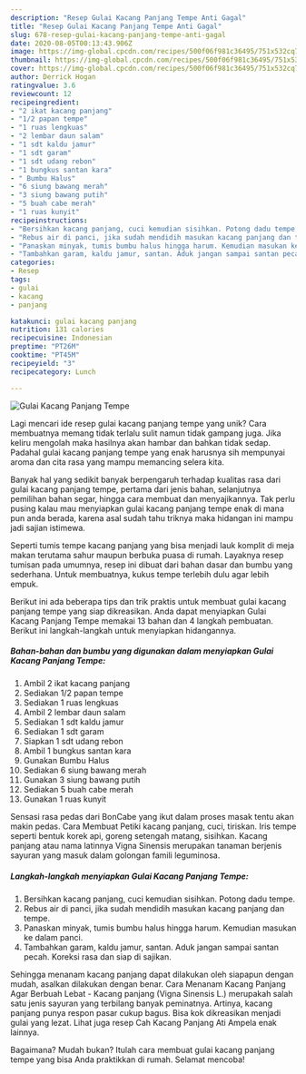 ```yaml
---
description: "Resep Gulai Kacang Panjang Tempe Anti Gagal"
title: "Resep Gulai Kacang Panjang Tempe Anti Gagal"
slug: 678-resep-gulai-kacang-panjang-tempe-anti-gagal
date: 2020-08-05T00:13:43.906Z
image: https://img-global.cpcdn.com/recipes/500f06f981c36495/751x532cq70/gulai-kacang-panjang-tempe-foto-resep-utama.jpg
thumbnail: https://img-global.cpcdn.com/recipes/500f06f981c36495/751x532cq70/gulai-kacang-panjang-tempe-foto-resep-utama.jpg
cover: https://img-global.cpcdn.com/recipes/500f06f981c36495/751x532cq70/gulai-kacang-panjang-tempe-foto-resep-utama.jpg
author: Derrick Hogan
ratingvalue: 3.6
reviewcount: 12
recipeingredient:
- "2 ikat kacang panjang"
- "1/2 papan tempe"
- "1 ruas lengkuas"
- "2 lembar daun salam"
- "1 sdt kaldu jamur"
- "1 sdt garam"
- "1 sdt udang rebon"
- "1 bungkus santan kara"
- " Bumbu Halus"
- "6 siung bawang merah"
- "3 siung bawang putih"
- "5 buah cabe merah"
- "1 ruas kunyit"
recipeinstructions:
- "Bersihkan kacang panjang, cuci kemudian sisihkan. Potong dadu tempe."
- "Rebus air di panci, jika sudah mendidih masukan kacang panjang dan tempe."
- "Panaskan minyak, tumis bumbu halus hingga harum. Kemudian masukan ke dalam panci."
- "Tambahkan garam, kaldu jamur, santan. Aduk jangan sampai santan pecah. Koreksi rasa dan siap di sajikan."
categories:
- Resep
tags:
- gulai
- kacang
- panjang

katakunci: gulai kacang panjang 
nutrition: 131 calories
recipecuisine: Indonesian
preptime: "PT26M"
cooktime: "PT45M"
recipeyield: "3"
recipecategory: Lunch

---
```



![Gulai Kacang Panjang Tempe](https://img-global.cpcdn.com/recipes/500f06f981c36495/751x532cq70/gulai-kacang-panjang-tempe-foto-resep-utama.jpg)

Lagi mencari ide resep gulai kacang panjang tempe yang unik? Cara membuatnya memang tidak terlalu sulit namun tidak gampang juga. Jika keliru mengolah maka hasilnya akan hambar dan bahkan tidak sedap. Padahal gulai kacang panjang tempe yang enak harusnya sih mempunyai aroma dan cita rasa yang mampu memancing selera kita.

Banyak hal yang sedikit banyak berpengaruh terhadap kualitas rasa dari gulai kacang panjang tempe, pertama dari jenis bahan, selanjutnya pemilihan bahan segar, hingga cara membuat dan menyajikannya. Tak perlu pusing kalau mau menyiapkan gulai kacang panjang tempe enak di mana pun anda berada, karena asal sudah tahu triknya maka hidangan ini mampu jadi sajian istimewa.

Seperti tumis tempe kacang panjang yang bisa menjadi lauk komplit di meja makan terutama sahur maupun berbuka puasa di rumah. Layaknya resep tumisan pada umumnya, resep ini dibuat dari bahan dasar dan bumbu yang sederhana. Untuk membuatnya, kukus tempe terlebih dulu agar lebih empuk.


Berikut ini ada beberapa tips dan trik praktis untuk membuat gulai kacang panjang tempe yang siap dikreasikan. Anda dapat menyiapkan Gulai Kacang Panjang Tempe memakai 13 bahan dan 4 langkah pembuatan. Berikut ini langkah-langkah untuk menyiapkan hidangannya.

<!--inarticleads1-->

##### Bahan-bahan dan bumbu yang digunakan dalam menyiapkan Gulai Kacang Panjang Tempe:

1. Ambil 2 ikat kacang panjang
1. Sediakan 1/2 papan tempe
1. Sediakan 1 ruas lengkuas
1. Ambil 2 lembar daun salam
1. Sediakan 1 sdt kaldu jamur
1. Sediakan 1 sdt garam
1. Siapkan 1 sdt udang rebon
1. Ambil 1 bungkus santan kara
1. Gunakan  Bumbu Halus
1. Sediakan 6 siung bawang merah
1. Gunakan 3 siung bawang putih
1. Sediakan 5 buah cabe merah
1. Gunakan 1 ruas kunyit


Sensasi rasa pedas dari BonCabe yang ikut dalam proses masak tentu akan makin pedas. Cara Membuat Petiki kacang panjang, cuci, tiriskan. Iris tempe seperti bentuk korek api, goreng setengah matang, sisihkan. Kacang panjang atau nama latinnya Vigna Sinensis merupakan tanaman berjenis sayuran yang masuk dalam golongan famili leguminosa. 

<!--inarticleads2-->

##### Langkah-langkah menyiapkan Gulai Kacang Panjang Tempe:

1. Bersihkan kacang panjang, cuci kemudian sisihkan. Potong dadu tempe.
1. Rebus air di panci, jika sudah mendidih masukan kacang panjang dan tempe.
1. Panaskan minyak, tumis bumbu halus hingga harum. Kemudian masukan ke dalam panci.
1. Tambahkan garam, kaldu jamur, santan. Aduk jangan sampai santan pecah. Koreksi rasa dan siap di sajikan.


Sehingga menanam kacang panjang dapat dilakukan oleh siapapun dengan mudah, asalkan dilakukan dengan benar. Cara Menanam Kacang Panjang Agar Berbuah Lebat - Kacang panjang (Vigna Sinensis L.) merupakah salah satu jenis sayuran yang terbilang banyak peminatnya. Artinya, kacang panjang punya respon pasar cukup bagus. Bisa kok dikreasikan menjadi gulai yang lezat. Lihat juga resep Cah Kacang Panjang Ati Ampela enak lainnya. 

Bagaimana? Mudah bukan? Itulah cara membuat gulai kacang panjang tempe yang bisa Anda praktikkan di rumah. Selamat mencoba!
